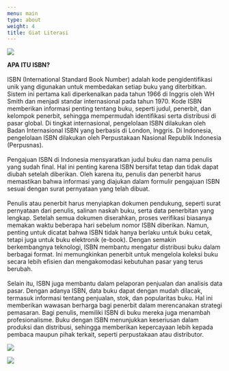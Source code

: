 ```yaml
---
menu: main
type: about
weight: 4
title: Giat Literasi
---
```

![](/images/uploads/2174134399_5d8cd68a30_o.gif)

**APA ITU ISBN?**\
\
ISBN (International Standard Book Number) adalah kode pengidentifikasi unik yang digunakan untuk membedakan setiap buku yang diterbitkan. Sistem ini pertama kali diperkenalkan pada tahun 1966 di Inggris oleh WH Smith dan menjadi standar internasional pada tahun 1970. Kode ISBN memberikan informasi penting tentang buku, seperti judul, penerbit, dan kelompok penerbit, sehingga mempermudah identifikasi serta distribusi di pasar global. Di tingkat internasional, pengelolaan ISBN dilakukan oleh Badan Internasional ISBN yang berbasis di London, Inggris. Di Indonesia, pengelolaan ISBN dilakukan oleh Perpustakaan Nasional Republik Indonesia (Perpusnas).    \
\
Pengajuan ISBN di Indonesia mensyaratkan judul buku dan nama penulis yang sudah final. Hal ini penting karena ISBN bersifat tetap dan tidak dapat diubah setelah diberikan. Oleh karena itu, penulis dan penerbit harus memastikan bahwa informasi yang diajukan dalam formulir pengajuan ISBN sesuai dengan surat pernyataan yang telah dibuat.    \
\
Penulis atau penerbit harus menyiapkan dokumen pendukung, seperti surat pernyataan dari penulis, salinan naskah buku, serta data penerbitan yang lengkap. Setelah semua dokumen diserahkan, proses verifikasi biasanya memakan waktu beberapa hari sebelum nomor ISBN diberikan.  Namun, penting untuk dicatat bahwa ISBN tidak hanya berlaku untuk buku cetak, tetapi juga untuk buku elektronik (e-book). Dengan semakin berkembangnya teknologi, ISBN membantu mengatur distribusi buku dalam berbagai format. Ini memungkinkan penerbit untuk mengelola koleksi buku secara lebih efisien dan mengakomodasi kebutuhan pasar yang terus berubah.    \
\
Selain itu, ISBN juga membantu dalam pelaporan penjualan dan analisis data pasar. Dengan adanya ISBN, data buku dapat dengan mudah dilacak, termasuk informasi tentang penjualan, stok, dan popularitas buku. Hal ini memberikan wawasan berharga bagi penerbit dalam merencanakan strategi pemasaran.  Bagi penulis, memiliki ISBN di buku mereka juga menambah profesionalisme. Buku dengan ISBN menunjukkan keseriusan dalam produksi dan distribusi, sehingga memberikan kepercayaan lebih kepada pembaca maupun pihak terkait, seperti perpustakaan atau distributor.  

![](/images/uploads/mil-6.jpg)

![](/images/uploads/mil-7.jpg)